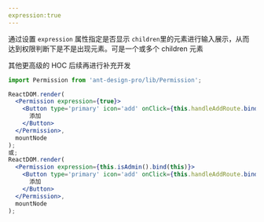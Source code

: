 ```yaml
---
expression:true
---
```


通过设置 `expression` 属性指定是否显示 `children`里的元素进行输入展示，从而达到权限判断下是不是出现元素。可是一个或多个 children 元素

其他更高级的 HOC 后续再进行补充开发

```jsx
import Permission from 'ant-design-pro/lib/Permission';

ReactDOM.render(
  <Permission expression={true}>
    <Button type='primary' icon='add' onClick={this.handleAddRoute.bind(this)}>
      添加
    </Button>
  </Permission>,
  mountNode
);
或;
ReactDOM.render(
  <Permission expression={this.isAdmin().bind(this)}>
    <Button type='primary' icon='add' onClick={this.handleAddRoute.bind(this)}>
      添加
    </Button>
  </Permission>,
  mountNode
);
```
